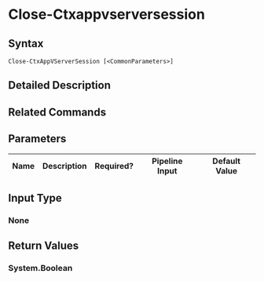 ﻿
# Close-Ctxappvserversession

## Syntax

```
Close-CtxAppVServerSession [<CommonParameters>]
```

## Detailed Description

## Related Commands

## Parameters
| Name   | Description | Required? | Pipeline Input | Default Value |
| --- | --- | --- | --- | --- |

## Input Type

### None

## Return Values

### System.Boolean

